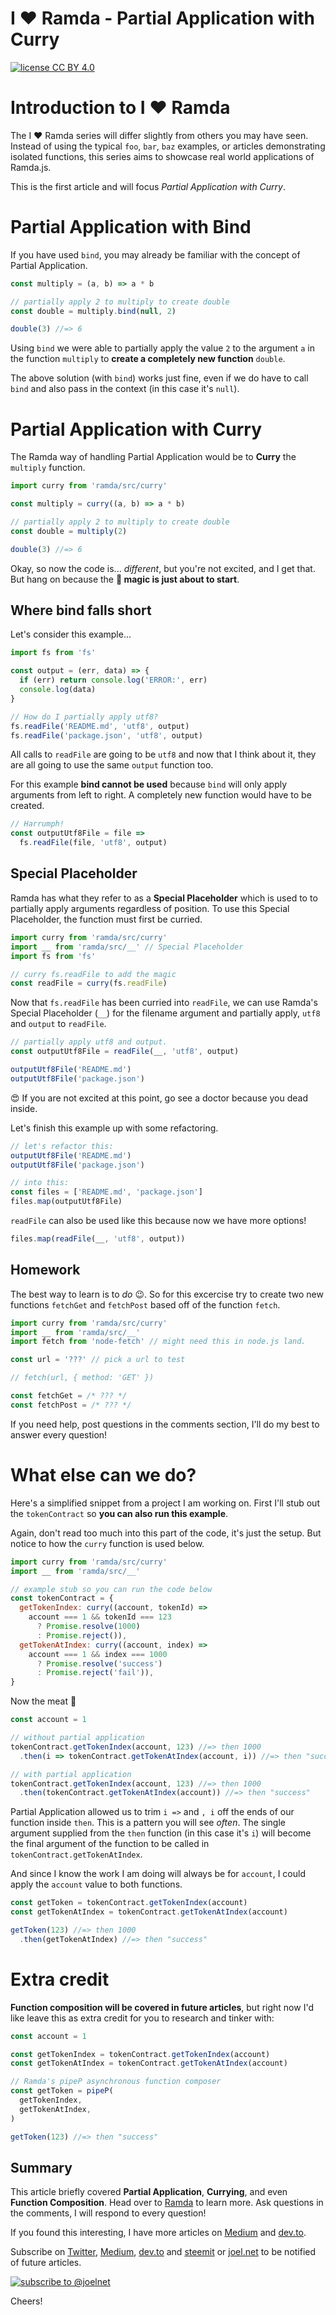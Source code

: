 # I ❤ Ramda - Partial Application with Curry
[![license CC BY 4.0](https://img.shields.io/badge/license-CC%20BY%204.0-blue.svg)](https://creativecommons.org/licenses/by/4.0/)

# Introduction to I ❤ Ramda

The I ❤ Ramda series will differ slightly from others you may have seen. Instead of using the typical `foo`, `bar`, `baz` examples,
or articles demonstrating isolated functions, this series aims to showcase real world applications of Ramda.js.

This is the first article and will focus *Partial Application with Curry*.

# Partial Application with Bind

If you have used `bind`, you may already be familiar with the concept of Partial Application.

```javascript
const multiply = (a, b) => a * b

// partially apply 2 to multiply to create double
const double = multiply.bind(null, 2)

double(3) //=> 6
```

Using `bind` we were able to partially apply the value `2` to the argument `a` in the function `multiply` to  **create a completely new function** `double`.

The above solution (with `bind`) works just fine, even if we do have to call `bind` and also pass in the context (in this case it's `null`).

# Partial Application with Curry
The Ramda way of handling Partial Application would be to **Curry** the `multiply` function.

```javascript
import curry from 'ramda/src/curry'

const multiply = curry((a, b) => a * b)

// partially apply 2 to multiply to create double
const double = multiply(2)

double(3) //=> 6
```

Okay, so now the code is... _different_, but you're not excited, and I get that. But hang on because the **🧙 magic is just about to start**.

## Where bind falls short

Let's consider this example...

```javascript
import fs from 'fs'

const output = (err, data) => {
  if (err) return console.log('ERROR:', err)
  console.log(data)
}

// How do I partially apply utf8?
fs.readFile('README.md', 'utf8', output)
fs.readFile('package.json', 'utf8', output)
```

All calls to `readFile` are going to be `utf8` and now that I think about it, they are all going to use the same `output` function too.

For this example **bind cannot be used** because `bind` will only apply arguments from left to right. A completely new function would have to be created.

```javascript
// Harrumph!
const outputUtf8File = file =>
  fs.readFile(file, 'utf8', output)
```

## Special Placeholder

Ramda has what they refer to as a **Special Placeholder** which is used to to partially apply arguments regardless of position.
To use this Special Placeholder, the function must first be curried.

```javascript
import curry from 'ramda/src/curry'
import __ from 'ramda/src/__' // Special Placeholder
import fs from 'fs'

// curry fs.readFile to add the magic
const readFile = curry(fs.readFile)
```

Now that `fs.readFile` has been curried into `readFile`, we can use Ramda's Special Placeholder (`__`) for the filename argument and partially apply, `utf8` and `output` to `readFile`.

```javascript
// partially apply utf8 and output.
const outputUtf8File = readFile(__, 'utf8', output)

outputUtf8File('README.md')
outputUtf8File('package.json')
```

😍 If you are not excited at this point, go see a doctor because you dead inside.

Let's finish this example up with some refactoring.

```javascript
// let's refactor this:
outputUtf8File('README.md')
outputUtf8File('package.json')

// into this:
const files = ['README.md', 'package.json']
files.map(outputUtf8File)
```

`readFile` can also be used like this because now we have more options!

```javascript
files.map(readFile(__, 'utf8', output))
```

## Homework

The best way to learn is to _do_ 😉. So for this excercise try to create two new functions `fetchGet` and `fetchPost` based off of the function `fetch`.

```javascript
import curry from 'ramda/src/curry'
import __ from 'ramda/src/__'
import fetch from 'node-fetch' // might need this in node.js land.

const url = '???' // pick a url to test

// fetch(url, { method: 'GET' })

const fetchGet = /* ??? */
const fetchPost = /* ??? */
```

If you need help, post questions in the comments section, I'll do my best to answer every question!

# What else can we do?

Here's a simplified snippet from a project I am working on. First I'll stub out the `tokenContract` so **you can also run this example**.

Again, don't read too much into this part of the code, it's just the setup. But notice to how the `curry` function is used below.

```javascript
import curry from 'ramda/src/curry'
import __ from 'ramda/src/__'

// example stub so you can run the code below
const tokenContract = {
  getTokenIndex: curry((account, tokenId) =>
    account === 1 && tokenId === 123
      ? Promise.resolve(1000)
      : Promise.reject()),
  getTokenAtIndex: curry((account, index) =>
    account === 1 && index === 1000
      ? Promise.resolve('success')
      : Promise.reject('fail')),
}
```

Now the meat 🍖

```javascript
const account = 1

// without partial application
tokenContract.getTokenIndex(account, 123) //=> then 1000
  .then(i => tokenContract.getTokenAtIndex(account, i)) //=> then "success"

// with partial application
tokenContract.getTokenIndex(account, 123) //=> then 1000
  .then(tokenContract.getTokenAtIndex(account)) //=> then "success"
```

Partial Application allowed us to trim `i =>` and `, i` off the ends of our function inside `then`. This is a pattern you will see _often_. The single argument supplied from the `then` function (in this case it's `i`) will become the final argument of the function to be called in `tokenContract.getTokenAtIndex`.

And since I know the work I am doing will always be for `account`, I could apply the `account` value to both functions.

```javascript
const getToken = tokenContract.getTokenIndex(account)
const getTokenAtIndex = tokenContract.getTokenAtIndex(account)

getToken(123) //=> then 1000
  .then(getTokenAtIndex) //=> then "success"
```

# Extra credit

**Function composition will be covered in future articles**, but right now I'd like leave this as extra credit for you to research and tinker with:

```javascript
const account = 1

const getTokenIndex = tokenContract.getTokenIndex(account)
const getTokenAtIndex = tokenContract.getTokenAtIndex(account)

// Ramda's pipeP asynchronous function composer
const getToken = pipeP(
  getTokenIndex,
  getTokenAtIndex,
)

getToken(123) //=> then "success"
```

## Summary

This article briefly covered **Partial Application**, **Currying**, and even **Function Composition**. Head over to [Ramda](http://ramdajs.com/) to learn more. Ask questions in the comments, I will respond to every question!

If you found this interesting, I have more articles on [Medium](https://medium.com/@joelthoms/latest) and [dev.to](https://dev.to/joelnet).

Subscribe on [Twitter](https://twitter.com/joelnet), [Medium](https://medium.com/@joelthoms/latest), [dev.to](https://dev.to/joelnet) and [steemit](https://steemit.com/@joelnet) or [joel.net](http://joel.net) to be notified of future articles.

[![subscribe to @joelnet](../assets/google-form-get-articles.png "subscribe to @joelnet")](https://goo.gl/forms/tUTnRHsrSmgpf8XK2)

Cheers!
